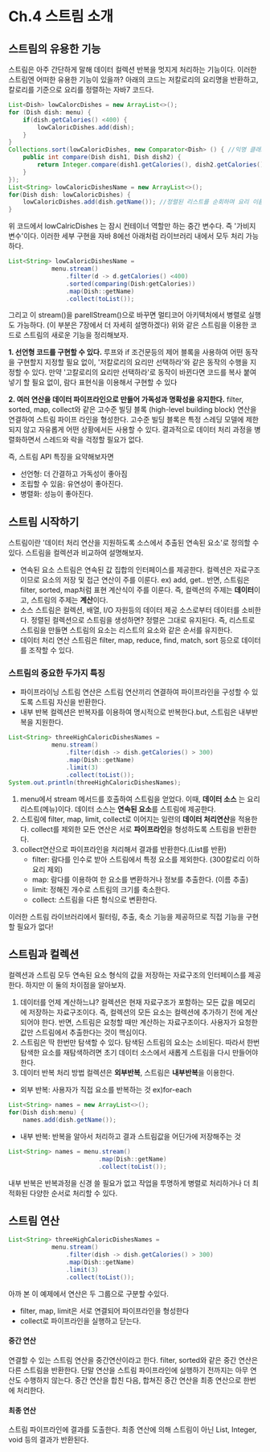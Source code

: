 # Ch.4 스트림 소개

## 스트림의 유용한 기능

스트림은 아주 간단하게 말해 데이터 컬렉션 반복을 멋지게 처리하는 기능이다. 이러한 스트림엔 어떠한 유용한 기능이 있을까?
아래의 코드는 저칼로리의 요리명을 반환하고, 칼로리를 기준으로 요리를 정렬하는 자바7 코드다.

```java
List<Dish> lowCalorcDishes = new ArrayList<>();
for (Dish dish: menu) {
	if(dish.getCalories() <400) {
    	lowCaloricDishes.add(dish);
    }
}
Collections.sort(lowCaloricDishes, new Comparator<Dish> () { //익명 클래스로 요리 정렬
	public int compare(Dish dish1, Dish dish2) {
    	return Integer.compare(dish1.getCalories(), dish2.getCalories());
    }
});
List<String> lowCaloricDishesName = new ArrayList<>();
for(Dish dish: lowCaloricDishes) {
	lowCaloricDishes.add(dish.getName()); //정렬된 리스트를 순회하며 요리 이름 선택
}
```

위 코드에서 lowCalricDishes 는 잠시 컨테이너 역할만 하는 중간 변수다. 즉 '가비지 변수'이다.
이러한 세부 구현을 자바 8에선 아래처럼 라이브러리 내에서 모두 처리 가능하다.

```java
List<String> lowCaloricDishesName = 
			menu.stream()
            	.filter(d -> d.getCalories() <400) 
                .sorted(comparing(Dish:getCalories))
                .map(Dish::getName)
                .collect(toList());
```

그리고 이 stream()을 parellStream()으로 바꾸면 멀티코어 아키텍처에서 병렬로 실행도 가능하다.
(이 부분은 7장에서 더 자세히 설명하겠다)
위와 같은 스트림을 이용한 코드로 스트림의 새로운 기능을 정리해보자.

**1. 선언형 코드를 구현할 수 있다.**
루프와 if 조건문등의 제어 블록을 사용하여 어떤 동작을 구현할지 지정할 필요 없이, '저칼로리의 요리만 선택하라'와 같은 동작의 수행을 지정할 수 있다. 만약 '고칼로리의 요리만 선택하라'로 동작이 바뀐다면 코드를 복사 붙여넣기 할 필요 없이, 람다 표현식을 이용해서 구현할 수 있다

**2. 여러 연산을 데이터 파이프라인으로 만들어 가독성과 명확성을 유지한다.**
filter, sorted, map, collect와 같은 고수준 빌딩 블록 (high-level building block) 연산을 연결하여 스트림 파이프 라인을 형성한다. 고수준 빌딩 블록은 특정 스레딩 모델에 제한되지 않고 자유롭게 어떤 상황에서든 사용할 수 있다. 결과적으로 데이터 처리 과정을 병렬화하면서 스레드와 락을 걱정할 필요가 없다.

즉, 스트림 API 특징을 요약해보자면

- 선언형: 더 간결하고 가독성이 좋아짐
- 조립할 수 있음: 유연성이 좋아진다.
- 병렬화: 성능이 좋아진다.

## 스트림 시작하기

스트림이란 '데이터 처리 연산을 지원하도록 소스에서 추출된 연속된 요소'로 정의할 수 있다.
스트림을 컬렉션과 비교하여 설명해보자.

- 연속된 요소
  스트림은 연속된 값 집합의 인터페이스를 제공한다. 컬렉션은 자료구조이므로 요소의 저장 및 접근 연산이 주를 이룬다. ex) add, get..
  반면, 스트림은 filter, sorted, map처럼 표현 계산식이 주를 이룬다. 즉, 컬렉션의 주제는 **데이터**이고, 스트림의 주제는 **계산**이다.
- 소스
  스트림은 컬렉션, 배열, I/O 자원등의 데이터 제공 소스로부터 데이터를 소비한다. 정렬된 컬렉션으로 스트림을 생성하면? 정렬은 그대로 유지된다. 즉, 리스트로 스트림을 만들면 스트림의 요소는 리스트의 요소와 같은 순서를 유지한다.
- 데이터 처리 연산
  스트림은 filter, map, reduce, find, match, sort 등으로 데이터를 조작할 수 있다.

### 스트림의 중요한 두가지 특징

- 파이프라이닝
  스트림 연산은 스트림 연산끼리 연결하여 파이프라인을 구성할 수 있도록 스트림 자신을 반환한다.
- 내부 반복
  컬렉션은 반복자를 이용하여 명시적으로 반복한다.but, 스트림은 내부반복을 지원한다.

```java
List<String> threeHighCaloricDishesNames = 
			menu.stream()
            	.filter(dish -> dish.getCalories() > 300) 
                .map(Dish::getName)
                .limit(3)
                .collect(toList());
System.out.println(threeHighCaloricDishesNames);
```

1. menu에서 stream 메서드를 호출하여 스트림을 얻었다. 이때, **데이터 소스** 는 요리 리스트(메뉴)이다. 데이터 소스는 **연속된 요소**를 스트림에 제공한다.
2. 스트림에 filter, map, limit, collect로 이어지는 일련의 **데이터 처리연산**을 적용한다. collect를 제외한 모든 연산은 서로 **파이프라인**을 형성하도록 스트림을 반환한다.
3. collect연산으로 파이프라인을 처리해서 결과를 반환한다.(List를 반환)
   - filter: 람다를 인수로 받아 스트림에서 특정 요소를 제외한다. (300칼로리 이하 요리 제외)
   - map: 람다를 이용하여 한 요소를 변환하거나 정보를 추출한다. (이름 추출)
   - limit: 정해진 개수로 스트림의 크기를 축소한다.
   - collect: 스트림을 다른 형식으로 변환한다.

이러한 스트림 라이브러리에서 필터링, 추출, 축소 기능을 제공하므로 직접 기능을 구현할 필요가 없다!

## 스트림과 컬렉션

컬렉션과 스트림 모두 연속된 요소 형식의 값을 저장하는 자료구조의 인터페이스를 제공한다. 하지만 이 둘의 차이점을 알아보자.

1. 데이터를 언제 계산하느냐?
   컬렉션은 현재 자료구조가 포함하는 모든 값을 메모리에 저장하는 자료구조이다. 즉, 컬렉션의 모든 요소는 컬렉션에 추가하기 전에 계산되어야 한다.
   반면, 스트림은 요청할 때만 계산하는 자료구조이다. 사용자가 요청한 값만 스트림에서 추출한다는 것이 핵심이다.
2. 스트림은 딱 한번만 탐색할 수 있다.
   탐색된 스트림의 요소는 소비된다. 따라서 한번 탐색한 요소를 재탐색하려면 초기 데이터 소스에서 새롭게 스트림을 다시 만들어야한다.
3. 데이터 반복 처리 방법
   컬렉션은 **외부반복**, 스트림은 **내부반복**을 이용한다.

- 외부 반복: 사용자가 직접 요소를 반복하는 것 ex)for-each

```java
List<String> names = new ArrayList<>();
for(Dish dish:menu) {
	names.add(dish.getName());
```

- 내부 반복: 반복을 알아서 처리하고 결과 스트림값을 어딘가에 저장해주는 것

```java
List<String> names = menu.stream()
					     .map(Dish::getName)
                         .collect(toList());
```

내부 반복은 반복과정을 신경 쓸 필요가 없고 작업을 투명하게 병렬로 처리하거나 더 최적화된 다양한 순서로 처리할 수 있다.

## 스트림 연산

```java
List<String> threeHighCaloricDishesNames = 
			menu.stream()
            	.filter(dish -> dish.getCalories() > 300) 
                .map(Dish::getName)
                .limit(3)
                .collect(toList());
```

아까 본 이 예제에서 연산은 두 그룹으로 구분할 수있다.

- filter, map, limit은 서로 연결되어 파이프라인을 형성한다
- collect로 파이프라인을 실행하고 닫는다.

#### 중간 연산

연결할 수 있는 스트림 연산을 중간연산이라고 한다. filter, sorted와 같은 중간 연산은 다른 스트림을 반환한다. 단말 연산을 스트림 파이프라인에 실행하기 전까지는 아무 연산도 수행하지 않는다. 중간 연산을 합친 다음, 합쳐진 중간 연산을 최종 연산으로 한번에 처리한다.

#### 최종 연산

스트림 파이프라인에 결과를 도출한다. 최종 연산에 의해 스트림이 아닌 List, Integer, void 등의 결과가 반환된다.